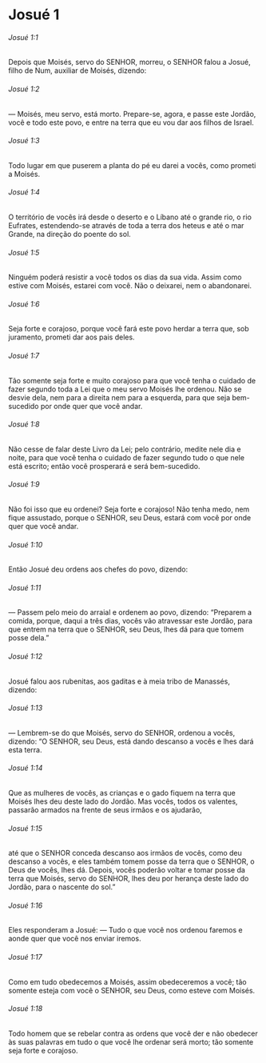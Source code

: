# Josué 1

###### Josué 1:1

Depois que Moisés, servo do SENHOR, morreu, o SENHOR falou a Josué, filho de Num, auxiliar de Moisés, dizendo:

###### Josué 1:2

— Moisés, meu servo, está morto. Prepare-se, agora, e passe este Jordão, você e todo este povo, e entre na terra que eu vou dar aos filhos de Israel.

###### Josué 1:3

Todo lugar em que puserem a planta do pé eu darei a vocês, como prometi a Moisés.

###### Josué 1:4

O território de vocês irá desde o deserto e o Líbano até o grande rio, o rio Eufrates, estendendo-se através de toda a terra dos heteus e até o mar Grande, na direção do poente do sol.

###### Josué 1:5

Ninguém poderá resistir a você todos os dias da sua vida. Assim como estive com Moisés, estarei com você. Não o deixarei, nem o abandonarei.

###### Josué 1:6

Seja forte e corajoso, porque você fará este povo herdar a terra que, sob juramento, prometi dar aos pais deles.

###### Josué 1:7

Tão somente seja forte e muito corajoso para que você tenha o cuidado de fazer segundo toda a Lei que o meu servo Moisés lhe ordenou. Não se desvie dela, nem para a direita nem para a esquerda, para que seja bem-sucedido por onde quer que você andar.

###### Josué 1:8

Não cesse de falar deste Livro da Lei; pelo contrário, medite nele dia e noite, para que você tenha o cuidado de fazer segundo tudo o que nele está escrito; então você prosperará e será bem-sucedido.

###### Josué 1:9

Não foi isso que eu ordenei? Seja forte e corajoso! Não tenha medo, nem fique assustado, porque o SENHOR, seu Deus, estará com você por onde quer que você andar.

###### Josué 1:10

Então Josué deu ordens aos chefes do povo, dizendo:

###### Josué 1:11

— Passem pelo meio do arraial e ordenem ao povo, dizendo: “Preparem a comida, porque, daqui a três dias, vocês vão atravessar este Jordão, para que entrem na terra que o SENHOR, seu Deus, lhes dá para que tomem posse dela.”

###### Josué 1:12

Josué falou aos rubenitas, aos gaditas e à meia tribo de Manassés, dizendo:

###### Josué 1:13

— Lembrem-se do que Moisés, servo do SENHOR, ordenou a vocês, dizendo: “O SENHOR, seu Deus, está dando descanso a vocês e lhes dará esta terra.

###### Josué 1:14

Que as mulheres de vocês, as crianças e o gado fiquem na terra que Moisés lhes deu deste lado do Jordão. Mas vocês, todos os valentes, passarão armados na frente de seus irmãos e os ajudarão,

###### Josué 1:15

até que o SENHOR conceda descanso aos irmãos de vocês, como deu descanso a vocês, e eles também tomem posse da terra que o SENHOR, o Deus de vocês, lhes dá. Depois, vocês poderão voltar e tomar posse da terra que Moisés, servo do SENHOR, lhes deu por herança deste lado do Jordão, para o nascente do sol.”

###### Josué 1:16

Eles responderam a Josué: — Tudo o que você nos ordenou faremos e aonde quer que você nos enviar iremos.

###### Josué 1:17

Como em tudo obedecemos a Moisés, assim obedeceremos a você; tão somente esteja com você o SENHOR, seu Deus, como esteve com Moisés.

###### Josué 1:18

Todo homem que se rebelar contra as ordens que você der e não obedecer às suas palavras em tudo o que você lhe ordenar será morto; tão somente seja forte e corajoso.

